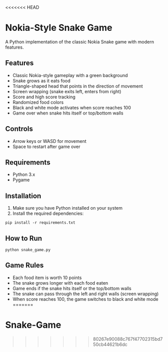 <<<<<<< HEAD
# Nokia-Style Snake Game

A Python implementation of the classic Nokia Snake game with modern features.

## Features

- Classic Nokia-style gameplay with a green background
- Snake grows as it eats food
- Triangle-shaped head that points in the direction of movement
- Screen wrapping (snake exits left, enters from right)
- Score and high score tracking
- Randomized food colors
- Black and white mode activates when score reaches 100
- Game over when snake hits itself or top/bottom walls

## Controls

- Arrow keys or WASD for movement
- Space to restart after game over

## Requirements

- Python 3.x
- Pygame

## Installation

1. Make sure you have Python installed on your system
2. Install the required dependencies:

```
pip install -r requirements.txt
```

## How to Run

```
python snake_game.py
```

## Game Rules

- Each food item is worth 10 points
- The snake grows longer with each food eaten
- Game ends if the snake hits itself or the top/bottom walls
- The snake can pass through the left and right walls (screen wrapping)
- When score reaches 100, the game switches to black and white mode 
=======
# Snake-Game
>>>>>>> 80267e90088c767f47702315bd750cb44621b6dc
